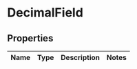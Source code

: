 
# DecimalField

## Properties
Name | Type | Description | Notes
------------ | ------------- | ------------- | -------------



